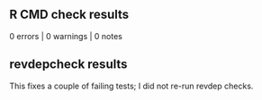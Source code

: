 ## R CMD check results
0 errors | 0 warnings | 0 notes

## revdepcheck results

This fixes a couple of failing tests; I did not re-run revdep checks.
